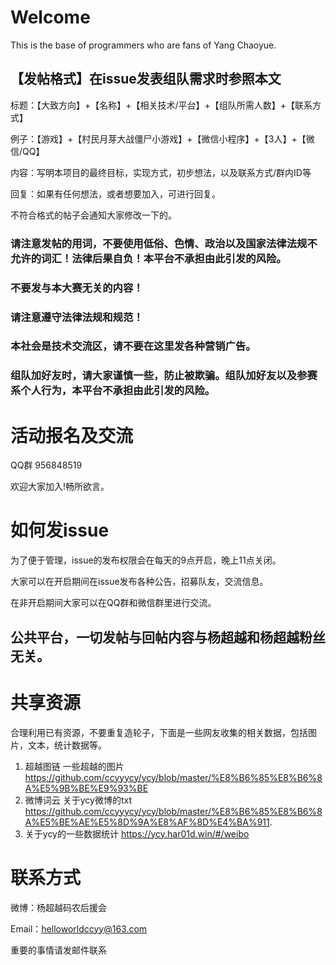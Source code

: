 # Welcome

This is the base of programmers who are fans of Yang Chaoyue.

## 【发帖格式】在issue发表组队需求时参照本文

标题：【大致方向】+【名称】+【相关技术/平台】+【组队所需人数】+【联系方式】

例子：【游戏】+【村民月芽大战僵尸小游戏】+【微信小程序】+【3人】+【微信/QQ】

内容：写明本项目的最终目标，实现方式，初步想法，以及联系方式/群内ID等

回复：如果有任何想法，或者想要加入，可进行回复。

不符合格式的帖子会通知大家修改一下的。

### 请注意发帖的用词，不要使用低俗、色情、政治以及国家法律法规不允许的词汇！法律后果自负！本平台不承担由此引发的风险。

### 不要发与本大赛无关的内容！

### 请注意遵守法律法规和规范！

### 本社会是技术交流区，请不要在这里发各种营销广告。

### 组队加好友时，请大家谨慎一些，防止被欺骗。组队加好友以及参赛系个人行为，本平台不承担由此引发的风险。

# 活动报名及交流

QQ群  956848519

欢迎大家加入!畅所欲言。

# 如何发issue

为了便于管理，issue的发布权限会在每天的9点开启，晚上11点关闭。

大家可以在开启期间在issue发布各种公告，招募队友，交流信息。

在非开启期间大家可以在QQ群和微信群里进行交流。

## 公共平台，一切发帖与回帖内容与杨超越和杨超越粉丝无关。

# 共享资源

合理利用已有资源，不要重复造轮子，下面是一些网友收集的相关数据，包括图片，文本，统计数据等。

1. 超越图链 一些超越的图片    https://github.com/ccyyycy/ycy/blob/master/%E8%B6%85%E8%B6%8A%E5%9B%BE%E9%93%BE
1. 微博词云  关于ycy微博的txt  https://github.com/ccyyycy/ycy/blob/master/%E8%B6%85%E8%B6%8A%E5%BE%AE%E5%8D%9A%E8%AF%8D%E4%BA%911. 
1. 关于ycy的一些数据统计 https://ycy.har01d.win/#/weibo

# 联系方式

微博：杨超越码农后援会

Email：helloworldccyy@163.com

重要的事情请发邮件联系

